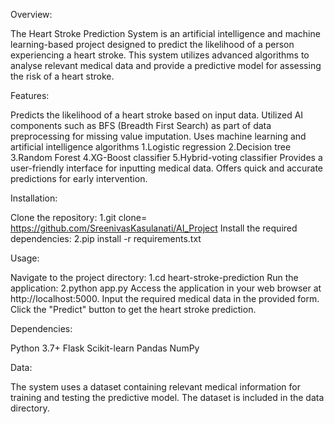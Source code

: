 Overview:

The Heart Stroke Prediction System is an artificial intelligence and machine learning-based project designed to predict the likelihood of a person experiencing a heart stroke. This system utilizes advanced algorithms to analyse relevant medical data and provide a predictive model for assessing the risk of a heart stroke.

Features:

Predicts the likelihood of a heart stroke based on input data.
Utilized AI components such as BFS (Breadth First Search) as part of data preprocessing for missing value imputation.
Uses machine learning and artificial intelligence algorithms
1.Logistic regression
2.Decision tree
3.Random Forest
4.XG-Boost classifier
5.Hybrid-voting classifier
Provides a user-friendly interface for inputting medical data.
Offers quick and accurate predictions for early intervention.

Installation:

Clone the repository:
1.git clone= https://github.com/SreenivasKasulanati/AI_Project
Install the required dependencies:
2.pip install -r requirements.txt

Usage:

Navigate to the project directory:
1.cd heart-stroke-prediction
Run the application:
2.python app.py
Access the application in your web browser at http://localhost:5000.
Input the required medical data in the provided form.
Click the "Predict" button to get the heart stroke prediction.

Dependencies:

Python 3.7+
Flask
Scikit-learn
Pandas
NumPy


Data:

The system uses a dataset containing relevant medical information for training and testing the predictive model. The dataset is included in the data directory.
